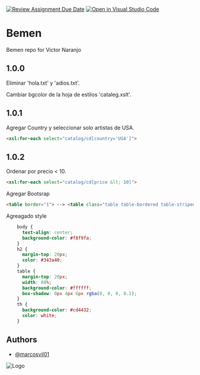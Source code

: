 [![Review Assignment Due Date](https://classroom.github.com/assets/deadline-readme-button-22041afd0340ce965d47ae6ef1cefeee28c7c493a6346c4f15d667ab976d596c.svg)](https://classroom.github.com/a/kp0ZOOJS)
[![Open in Visual Studio Code](https://classroom.github.com/assets/open-in-vscode-2e0aaae1b6195c2367325f4f02e2d04e9abb55f0b24a779b69b11b9e10269abc.svg)](https://classroom.github.com/online_ide?assignment_repo_id=16768126&assignment_repo_type=AssignmentRepo)
# Bemen

Bemen repo for Victor Naranjo

## 1.0.0 
Eliminar 'hola.txt' y 'adios.txt'.

Cambiar bgcolor de la hoja de estilos 'cataleg.xslt'.


## 1.0.1
Agregar Country y seleccionar solo artistas de USA.

```html
<xsl:for-each select="catalog/cd[country='USA']">
```

## 1.0.2 

Ordenar por precio < 10.
```html
<xsl:for-each select="catalog/cd[price &lt; 10]">
```
Agregar Bootsrap
```html
<table border="1"> --> <table class="table table-bordered table-striped">
```
Agreagado style
```css
    body {
      text-align: center;
      background-color: #f8f9fa;
    }
    h2 {
      margin-top: 20px;
      color: #343a40;
    }
    table {
      margin-top: 20px;
      width: 80%;
      background-color: #ffffff;
      box-shadow: 0px 4px 6px rgba(0, 0, 0, 0.1);
    }
    th {
      background-color: #cd4432;
      color: white;
    }
```

## Authors

- [@marcosvil01](https://www.github.com/marcosvil01)


![Logo](https://bemen3.com/wp-content/uploads/2019/12/bemen-3-secundari.png)

